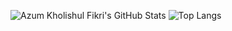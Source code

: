 ![Azum Kholishul Fikri's GitHub Stats](https://github-readme-stats.vercel.app/api?username=azusa-sama&show_icons=true&&include_all_commits=true&title_color=fff&icon_color=79ff97&text_color=dfdfdf&bg_color=050505)
![Top Langs](https://github-readme-stats.vercel.app/api/top-langs/?username=azusa-sama&layout=compact&title_color=fff&icon_color=79ff97&text_color=dfdfdf&bg_color=050505)
